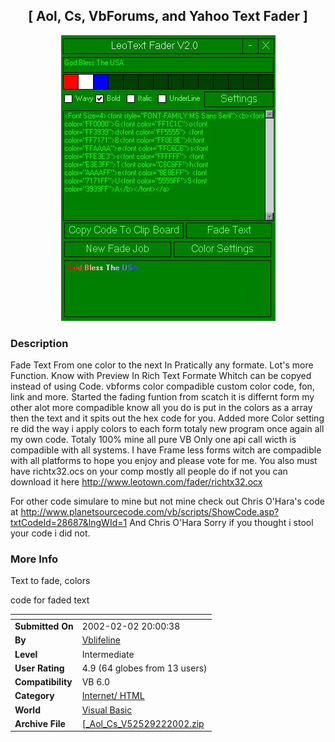 ﻿<div align="center">

## \[ Aol, Cs, VbForums, and Yahoo Text Fader \]

<img src="PIC2002212313542913.jpg">
</div>

### Description

Fade Text From one color to the next In Pratically any formate. Lot's more Function. Know with Preview In Rich Text Formate Whitch can be copyed instead of using Code. vbforms color compadible custom color code, fon, link and more. Started the fading funtion from scatch it is differnt form my other alot more compadible know all you do is put in the colors as a array then the text and it spits out the hex code for you. Added more Color setting re did the way i apply colors to each form totaly new program once again all my own code. Totaly 100% mine all pure VB Only one api call wicth is compadible with all systems. I have Frame less forms witch are compadible with all platforms to hope you enjoy and please vote for me. You also must have richtx32.ocs on your comp mostly all people do if not you can download it here http://www.leotown.com/fader/richtx32.ocx

For other code simulare to mine but not mine check out Chris O'Hara's code at http://www.planetsourcecode.com/vb/scripts/ShowCode.asp?txtCodeId=28687&lngWId=1 And Chris O'Hara Sorry if you thought i stool your code i did not.
 
### More Info
 
Text to fade, colors

code for faded text


<span>             |<span>
---                |---
**Submitted On**   |2002-02-02 20:00:38
**By**             |[Vblifeline](https://github.com/Planet-Source-Code/PSCIndex/blob/master/ByAuthor/vblifeline.md)
**Level**          |Intermediate
**User Rating**    |4.9 (64 globes from 13 users)
**Compatibility**  |VB 6\.0
**Category**       |[Internet/ HTML](https://github.com/Planet-Source-Code/PSCIndex/blob/master/ByCategory/internet-html__1-34.md)
**World**          |[Visual Basic](https://github.com/Planet-Source-Code/PSCIndex/blob/master/ByWorld/visual-basic.md)
**Archive File**   |[\[\_Aol\_Cs\_V52529222002\.zip](https://github.com/Planet-Source-Code/vblifeline-aol-cs-vbforums-and-yahoo-text-fader__1-31400/archive/master.zip)









